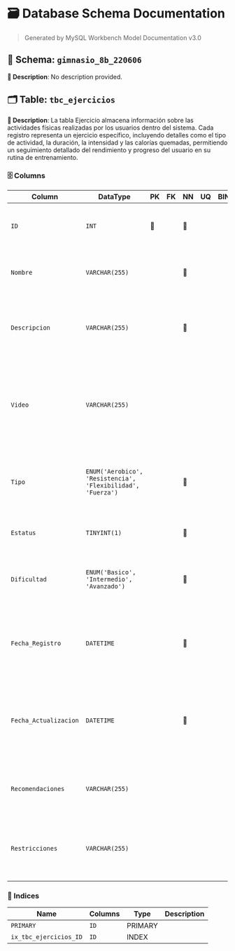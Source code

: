 # 🗃️ Database Schema Documentation

> Generated by MySQL Workbench Model Documentation v3.0

## 📂 Schema: `gimnasio_8b_220606`

**📝 Description**: No description provided.

## 🗂️ Table: `tbc_ejercicios`

**📝 Description**: La tabla Ejercicio almacena información sobre las actividades físicas realizadas por los usuarios dentro del sistema. Cada registro representa un ejercicio específico, incluyendo detalles como el tipo de actividad, la duración, la intensidad y las calorías quemadas, permitiendo un seguimiento detallado del rendimiento y progreso del usuario en su rutina de entrenamiento.

### 🗄️ Columns

| Column | DataType | PK | FK | NN | UQ | BIN | UN | ZF | AI | Default | Comment |
| --- | --- | --- | --- | --- | --- | --- | --- | --- | --- | --- | --- |
| `ID` | `INT` | 🔑 |  | 🚫 |  |  |  |  | ⚡ |  | Descripcion: Atributo identificador numerico incremental que distingue de manera unica el ejercicio\<br>Naturaleza: Cuantitativo\<br>Dominio: Enteros positivos\<br>Composicion: 1{0-9} |
| `Nombre` | `VARCHAR(255)` |  |  | 🚫 |  |  |  |  |  |  | Descripcion: valor que hace referencia al ejercicio \<br>Naturaleza: Cualitativa\<br>Dominio: Caracteres alfabeticos, vocales con tilde, espacio separador\<br>Composicion: 0{A-Z\|a-z\|.}80 |
| `Descripcion` | `VARCHAR(255)` |  |  | 🚫 |  |  |  |  |  |  | Descripcion: valor que hace referencia a la explicacion del ejercicio y como llevarlo a cabo \<br>Naturaleza: Cualitativa\<br>Dominio: Caracteres alfabeticos, vocales con tilde, espacio separador\<br>Composicion: 0{A-Z\|a-z\|.}255 |
| `Video` | `VARCHAR(255)` |  |  |  |  |  |  |  |  | `NULL` | Descipcion: Nombre y extension del archivo del video referente a la realizacion del ejercicio\<br>Naturaleza: Cualitativa\<br>Dominio: Caracteres alfanumericos, mas la extension permititda de video como .mp4, .avi, etc.\<br>Coposicion:\<br>\<br>Nombre_archivo = 0{A-z\|0-9}96\<br>Extencion_arcvio = 0{A-z}4\<br>Videio = Nombre_archivo + '.' + Extension_archivo |
| `Tipo` | `ENUM('Aerobico', 'Resistencia', 'Flexibilidad', 'Fuerza')` |  |  | 🚫 |  |  |  |  |  |  | Descipcion: valor referido al tipo de ejercicio \<br>Naturaleza: Cualitativo\<br>Dominio: Conjunto de valores permitidos\<br>Composicion: \<br>\<br>genero=\['Aerobico','Resistencia','Flexibilidad','Fuerza' \] |
| `Estatus` | `TINYINT(1)` |  |  | 🚫 |  |  |  |  |  |  | Descripcion: Atributo que valida el estado activo o inactivo del ejercicio\<br>Naturaleza: Cualitativo\<br>Dominio: valores 0 y 1\<br>Composicion: {0\|1} |
| `Dificultad` | `ENUM('Basico', 'Intermedio', 'Avanzado')` |  |  | 🚫 |  |  |  |  |  |  | Descipcion: valor referido a la dificultad para realizar el ejercicio \<br>Naturaleza: Cualitativo\<br>Dominio: Conjunto de valores permitidos\<br>Composicion: \<br>\<br>genero=\['Basico','Intermedio','Avanzado' \] |
| `Fecha_Registro` | `DATETIME` |  |  | 🚫 |  |  |  |  |  |  | Descripcion: Fecha que indica el momento de registro de una persona a la base de datos\\\<br>Naturaleza: Cuantitativa\\\<br>Dominio: Numeros enteros positivos delimitados por el calendario\\\<br>Composicion: \\\<br>\\\<br>año = 4{0-9}4\\\<br>mes = \[01\|02\|...\|12\]\\\<br>dia = \[01\|02\|...\|31\]\\\<br>fecha_Registro = año+'-'+mes+'-'+dia |
| `Fecha_Actualizacion` | `DATETIME` |  |  | 🚫 |  |  |  |  |  |  | Descripcion: Fecha que indica el momento de actualizacion de los datos de una persona en la  base de datos\\\<br>Naturaleza: Cuantitativa\\\<br>Dominio: Numeros enteros positivos delimitados por el calendario\\\<br>Composicion: \\\<br>\\\<br>año = 4{0-9}4\\\<br>mes = \[01\|02\|...\|12\]\\\<br>dia = \[01\|02\|...\|31\]\\\<br>fecha_Registro = año+'-'+mes+'-'+dia |
| `Recomendaciones` | `VARCHAR(255)` |  |  |  |  |  |  |  |  | `NULL` | Descripcion: valor que hace referencia a las recomendaciones para realizar el ejercicio \\\<br>Naturaleza: Cualitativa\\\<br>Dominio: Caracteres alfabeticos, vocales con tilde, espacio separador\\\<br>Composicion: 0{A-Z\|a-z\|.}255 |
| `Restricciones` | `VARCHAR(255)` |  |  |  |  |  |  |  |  | `NULL` | Descripcion: valor que hace referencia a las restricciones para realizar el ejercicio como, usar cierto tipo de ropa comoda \<br>Naturaleza: Cualitativa\<br>Dominio: Caracteres alfabeticos, vocales con tilde, espacio separador\<br>Composicion: 0{A-Z\|a-z\|.}255 |


### 🔑 Indices

| Name | Columns | Type | Description |
| --- | --- | --- | --- |
| `PRIMARY` | `ID` | PRIMARY |  |
| `ix_tbc_ejercicios_ID` | `ID` | INDEX |  |


